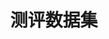 ---
title: 测评数据集
description: 收集从2010年至今的ACL，AAAI，ICLR等数十个人工智能顶会论文中广泛使用的数学能力测评数据集共20+个。收集的测评集一定程度充分覆盖了不同年级，题型，文本形式和难度的数学问题，便于为参与测评的大模型提供更全面和细粒度的数学能力测评结果。
---